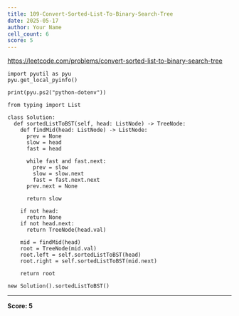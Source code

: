 ```yaml
---
title: 109-Convert-Sorted-List-To-Binary-Search-Tree
date: 2025-05-17
author: Your Name
cell_count: 6
score: 5
---
```


https://leetcode.com/problems/convert-sorted-list-to-binary-search-tree


```
import pyutil as pyu
pyu.get_local_pyinfo()
```


```
print(pyu.ps2("python-dotenv"))
```


```
from typing import List
```


```
class Solution:
  def sortedListToBST(self, head: ListNode) -> TreeNode:
    def findMid(head: ListNode) -> ListNode:
      prev = None
      slow = head
      fast = head

      while fast and fast.next:
        prev = slow
        slow = slow.next
        fast = fast.next.next
      prev.next = None

      return slow

    if not head:
      return None
    if not head.next:
      return TreeNode(head.val)

    mid = findMid(head)
    root = TreeNode(mid.val)
    root.left = self.sortedListToBST(head)
    root.right = self.sortedListToBST(mid.next)

    return root
```


```
new Solution().sortedListToBST()
```


---
**Score: 5**